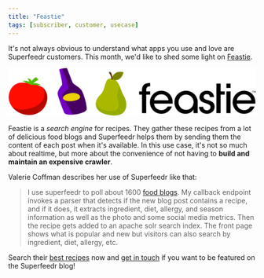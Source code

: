 ```yaml
---
title: "Feastie"
tags: [subscriber, customer, usecase]
---
```


It's not always obvious to understand what apps you use and love are Superfeedr customers. This month, we'd like to shed some light on [Feastie](http://www.feastie.com/).

![Feastie](/images/feastie.png)

Feastie is a *search engine* for recipes. They gather these recipes from a lot of delicious food blogs and Superfeedr helps them by sending them the content of each post when it's available. In this use case, it's not so much about realtime, but more about the convenience of not having to **build and maintain an expensive crawler**.

Valerie Coffman describes her use of Superfeedr like that: 

> I use superfeedr to poll about 1600 [food blogs](http://www.feastie.com/recipe-sources). My callback endpoint invokes a parser that detects if the new blog post contains a recipe, and if it does, it extracts ingredient, diet, allergy, and season information as well as the photo and some social media metrics. Then the recipe gets added to an apache solr search index. The front page shows what is popular and new but visitors can also search by ingredient, diet, allergy, etc.


Search their [best recipes](http://www.feastie.com/) now and [get in touch](http://superfeedr.com/about) if you want to be featured on the Superfeedr blog!
